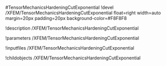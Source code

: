<!-- MOOSE Object Documentation Stub: Remove this when content is added. -->
#TensorMechanicsHardeningCutExponential
!devel /XFEM/TensorMechanicsHardeningCutExponential float=right width=auto margin=20px padding=20px background-color=#F8F8F8

!description /XFEM/TensorMechanicsHardeningCutExponential

!parameters /XFEM/TensorMechanicsHardeningCutExponential

!inputfiles /XFEM/TensorMechanicsHardeningCutExponential

!childobjects /XFEM/TensorMechanicsHardeningCutExponential
